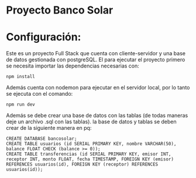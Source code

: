 # Proyecto Banco Solar

# Configuración:
Este es un proyecto Full Stack que cuenta con cliente-servidor y una base de datos gestionada con postgreSQL.
El para ejecutar el proyecto primero se necesita importar las dependencias necesarias con:
```
npm install
```
Además cuenta con nodemon para ejecutar en el servidor local, por lo tanto se ejecuta con el comando:
```
npm run dev
```
Además se debe crear una base de datos con las tablas (de todas maneras deje un archivo .sql con las tablas). la base de datos y tablas se deben crear de la siguiente manera en pq:
```
CREATE DATABASE bancosolar;
CREATE TABLE usuarios (id SERIAL PRIMARY KEY, nombre VARCHAR(50), balance FLOAT CHECK (balance >= 0));
CREATE TABLE transferencias (id SERIAL PRIMARY KEY, emisor INT, receptor INT, monto FLOAT, fecha TIMESTAMP, FOREIGN KEY (emisor) REFERENCES usuarios(id), FOREIGN KEY (receptor) REFERENCES usuarios(id));
```
